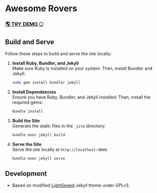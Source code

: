 # Awesome Rovers

### [🌎 TRY DEMO 🌕](dsonyy.github.io/awesome-rovers)

## Build and Serve

Follow these steps to build and serve the site locally:

1. **Install Ruby, Bundler, and Jekyll**  
   Make sure Ruby is installed on your system. Then, install Bundler and Jekyll:
   ```bash
   sudo gem install bundler jekyll
   ```

2. **Install Dependencies**  
   Ensure you have Ruby, Bundler, and Jekyll installed. Then, install the required gems:
   ```bash
   bundle install
   ```

3. **Build the Site**  
    Generate the static files in the `_site` directory:
    ```bash
    bundle exec jekyll build
    ```

4. **Serve the Site**  
    Serve the site locally at `http://localhost:4000`:
    ```bash
    bundle exec jekyll serve
    ```

## Development 

- Based on modified [LightSpeed](https://github.com/tajacks/lightspeed) Jekyll theme under GPLv3.
